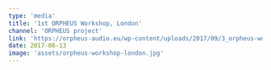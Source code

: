 ```yaml
---
type: 'media'
title: '1st ORPHEUS Workshop, London'
channel: 'ORPHEUS project'
link: 'https://orpheus-audio.eu/wp-content/uploads/2017/09/3_orpheus-workshop_v5_orpheus-k.mp4'
date: 2017-06-13
image: 'assets/orpheus-workshop-london.jpg'
---
```

